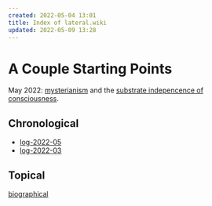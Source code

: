 ```yaml
---
created: 2022-05-04 13:01
title: Index of lateral.wiki
updated: 2022-05-09 13:28
---
```

   
   
# A Couple Starting Points   
May 2022: [mysterianism](./www/mysterianism.md) and the [substrate indepencence of consciousness](./www/thought/substrate%20indepencence%20of%20consciousness.md).   
   
## Chronological   
   
- [log-2022-05](./www/moc/log-2022-05.md)   
- [log-2022-03](./www/moc/log-2022-03.md)   
   
## Topical   
[biographical](/not_created.md)
